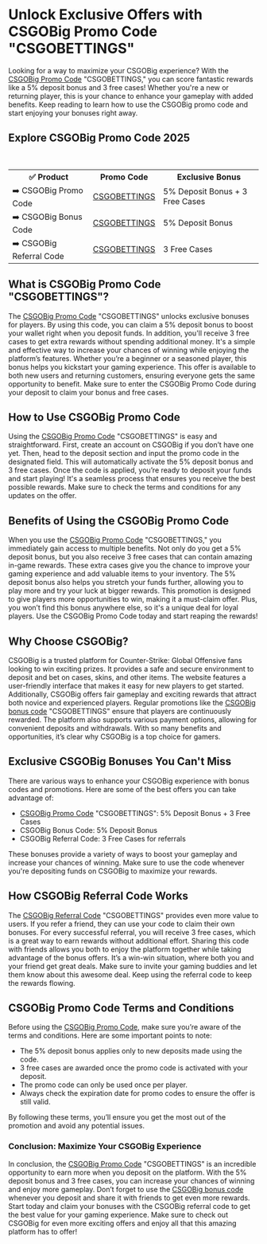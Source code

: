 <h1>Unlock Exclusive Offers with CSGOBig Promo Code "CSGOBETTINGS"</h1>

Looking for a way to maximize your CSGOBig experience? With the <a href="https://csgobig.com/r/csgobettings">CSGOBig Promo Code</a> "CSGOBETTINGS," you can score fantastic rewards like a 5% deposit bonus and 3 free cases! Whether you're a new or returning player, this is your chance to enhance your gameplay with added benefits. Keep reading to learn how to use the CSGOBig promo code and start enjoying your bonuses right away.

<h2>Explore CSGOBig Promo Code 2025</h2>
<table>
  <tr>
    <th>✅ Product</th>
    <th>Promo Code</th>
    <th>Exclusive Bonus</th>
  </tr>
  <tr>
    <td>➡️ CSGOBig Promo Code</td>
    <td><a href="https://csgobig.com/r/csgobettings">CSGOBETTINGS</a></td>
    <td>5% Deposit Bonus + 3 Free Cases</td>
  </tr>
  <tr>
   <td>➡️ CSGOBig Bonus Code</td>
    <td><a href="https://csgobig.com/r/csgobettings">CSGOBETTINGS</a></td>
    <td>5% Deposit Bonus</td>
  </tr>
  <tr>
  <td>➡️ CSGOBig Referral Code</td>
    <td><a href="https://csgobig.com/r/csgobettings">CSGOBETTINGS</a></td> <td>3 Free Cases</td>
  </tr>
</table>

<h2>What is CSGOBig Promo Code "CSGOBETTINGS"?</h2>

The <a href="https://csgobig.com/r/csgobettings">CSGOBig Promo Code</a> "CSGOBETTINGS" unlocks exclusive bonuses for players. By using this code, you can claim a 5% deposit bonus to boost your wallet right when you deposit funds. In addition, you'll receive 3 free cases to get extra rewards without spending additional money. It's a simple and effective way to increase your chances of winning while enjoying the platform’s features. Whether you’re a beginner or a seasoned player, this bonus helps you kickstart your gaming experience. This offer is available to both new users and returning customers, ensuring everyone gets the same opportunity to benefit. Make sure to enter the CSGOBig Promo Code during your deposit to claim your bonus and free cases.

<h2>How to Use CSGOBig Promo Code</h2>

Using the <a href="https://csgobig.com/r/csgobettings">CSGOBig Promo Code</a> "CSGOBETTINGS" is easy and straightforward. First, create an account on CSGOBig if you don’t have one yet. Then, head to the deposit section and input the promo code in the designated field. This will automatically activate the 5% deposit bonus and 3 free cases. Once the code is applied, you’re ready to deposit your funds and start playing! It's a seamless process that ensures you receive the best possible rewards. Make sure to check the terms and conditions for any updates on the offer.

<h2>Benefits of Using the CSGOBig Promo Code</h2>

When you use the <a href="https://csgobig.com/r/csgobettings">CSGOBig Promo Code</a> "CSGOBETTINGS," you immediately gain access to multiple benefits. Not only do you get a 5% deposit bonus, but you also receive 3 free cases that can contain amazing in-game rewards. These extra cases give you the chance to improve your gaming experience and add valuable items to your inventory. The 5% deposit bonus also helps you stretch your funds further, allowing you to play more and try your luck at bigger rewards. This promotion is designed to give players more opportunities to win, making it a must-claim offer. Plus, you won’t find this bonus anywhere else, so it's a unique deal for loyal players. Use the CSGOBig Promo Code today and start reaping the rewards!

<h2>Why Choose CSGOBig?</h2>

CSGOBig is a trusted platform for Counter-Strike: Global Offensive fans looking to win exciting prizes. It provides a safe and secure environment to deposit and bet on cases, skins, and other items. The website features a user-friendly interface that makes it easy for new players to get started. Additionally, CSGOBig offers fair gameplay and exciting rewards that attract both novice and experienced players. Regular promotions like the <a href="https://csgobig.com/r/csgobettings">CSGOBig bonus code</a> "CSGOBETTINGS" ensure that players are continuously rewarded. The platform also supports various payment options, allowing for convenient deposits and withdrawals. With so many benefits and opportunities, it’s clear why CSGOBig is a top choice for gamers.

<h2>Exclusive CSGOBig Bonuses You Can't Miss</h2>

There are various ways to enhance your CSGOBig experience with bonus codes and promotions. Here are some of the best offers you can take advantage of:

- <a href="https://csgobig.com/r/csgobettings">CSGOBig Promo Code</a> "CSGOBETTINGS": 5% Deposit Bonus + 3 Free Cases
- CSGOBig Bonus Code: 5% Deposit Bonus
- CSGOBig Referral Code: 3 Free Cases for referrals

These bonuses provide a variety of ways to boost your gameplay and increase your chances of winning. Make sure to use the code whenever you're depositing funds on CSGOBig to maximize your rewards. 

<h2>How CSGOBig Referral Code Works</h2>

The <a href="https://csgobig.com/r/csgobettings">CSGOBig Referral Code</a> "CSGOBETTINGS" provides even more value to users. If you refer a friend, they can use your code to claim their own bonuses. For every successful referral, you will receive 3 free cases, which is a great way to earn rewards without additional effort. Sharing this code with friends allows you both to enjoy the platform together while taking advantage of the bonus offers. It’s a win-win situation, where both you and your friend get great deals. Make sure to invite your gaming buddies and let them know about this awesome deal. Keep using the referral code to keep the rewards flowing.

<h2>CSGOBig Promo Code Terms and Conditions</h2>

Before using the <a href="https://csgobig.com/r/csgobettings">CSGOBig Promo Code</a>, make sure you’re aware of the terms and conditions. Here are some important points to note:

- The 5% deposit bonus applies only to new deposits made using the code.
- 3 free cases are awarded once the promo code is activated with your deposit.
- The promo code can only be used once per player.
- Always check the expiration date for promo codes to ensure the offer is still valid.

By following these terms, you’ll ensure you get the most out of the promotion and avoid any potential issues.

<h3>Conclusion: Maximize Your CSGOBig Experience</h3>

In conclusion, the <a href="https://csgobig.com/r/csgobettings">CSGOBig Promo Code</a> "CSGOBETTINGS" is an incredible opportunity to earn more when you deposit on the platform. With the 5% deposit bonus and 3 free cases, you can increase your chances of winning and enjoy more gameplay. Don’t forget to use the <a href="https://csgobig.com/r/csgobettings">CSGOBig bonus code</a> whenever you deposit and share it with friends to get even more rewards. Start today and claim your bonuses with the CSGOBig referral code to get the best value for your gaming experience. Make sure to check out CSGOBig for even more exciting offers and enjoy all that this amazing platform has to offer!
